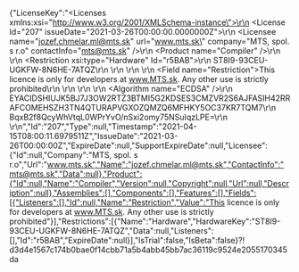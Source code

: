 {"LicenseKey":"<Licenses xmlns:xsi=\"http://www.w3.org/2001/XMLSchema-instance\">\r\n  <License Id=\"207\" issueDate=\"2021-03-26T00:00:00.0000000Z\">\r\n    <Licensee name=\"jozef.chmelar.ml@mts.sk\" url=\"www.mts.sk\" company=\"MTS, spol. s r.o\" contactInfo=\"mts@mts.sk\" />\r\n    <Product name=\"Compiler\" />\r\n    <Restrictions>\r\n      <Restriction xsi:type=\"Hardware\" Id=\"r5BAB\">\r\n        <HardwareKey>ST8I9-93CEU-UGKFW-8N6HE-7ATQZ</HardwareKey>\r\n      </Restriction>\r\n    </Restrictions>\r\n    <Fields>\r\n      <Field name=\"Restriction\">This licence is only for developers at www.MTS.sk. Any other use is strictly prohibited</Field>\r\n    </Fields>\r\n  </License>\r\n  <Signature>\r\n    <Algorithm name=\"ECDSA\" />\r\n    <PublicKey>EYACIDSHIUJK5BJ7J3OW2RTZ3BTMI5G2KDSES3CMZVR2S6AJFASIH42RRAFCOMEHSZH3TN4QTURAPVGXOZQMZQ6MFHKY5OC37KR7TQM7</PublicKey>\r\n    <SignatureValue>BqxB2f8QcyWhVtqL0WPrYvO/nSxi2omy75NSuIqzLPE=</SignatureValue>\r\n  </Signature>\r\n</Licenses>","Id":"207","Type":null,"Timestamp":"2021-04-15T08:00:11.6979511Z","IssueDate":"2021-03-26T00:00:00Z","ExpireDate":null,"SupportExpireDate":null,"Licensee":{"Id":null,"Company":"MTS, spol. s r.o","Url":"www.mts.sk","Name":"jozef.chmelar.ml@mts.sk","ContactInfo":"mts@mts.sk","Data":null},"Product":{"Id":null,"Name":"Compiler","Version":null,"Copyright":null,"Url":null,"Description":null},"Assemblies":[],"Components":[],"Features":[],"Fields":[{"Listeners":[],"Id":null,"Name":"Restriction","Value":"This licence is only for developers at www.MTS.sk. Any other use is strictly prohibited"}],"Restrictions":[{"Name":"Hardware","HardwareKey":"ST8I9-93CEU-UGKFW-8N6HE-7ATQZ","Data":null,"Listeners":[],"Id":"r5BAB","ExpireDate":null}],"IsTrial":false,"IsBeta":false}⁈d3d4e1567c174b0bae0f14cbb71a5b4abb45bb7ac36119c9524e2055170345da